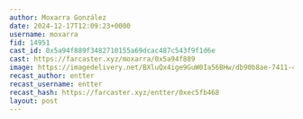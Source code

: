 ```yaml
---
author: Moxarra González
date: 2024-12-17T12:09:23+0000
username: moxarra
fid: 14951
cast_id: 0x5a94f889f3482710155a69dcac487c543f9f1d6e
cast: https://farcaster.xyz/moxarra/0x5a94f889
image: https://imagedelivery.net/BXluQx4ige9GuW0Ia56BHw/db90b8ae-7411-4e34-e372-c155ba2b1c00/original
recast_author: entter
recast_username: entter
recast_hash: https://farcaster.xyz/entter/0xec5fb468
layout: post
---
```


<img src='https://imagedelivery.net/BXluQx4ige9GuW0Ia56BHw/db90b8ae-7411-4e34-e372-c155ba2b1c00/original' alt='' referrerpolicy='no-referrer'/>
